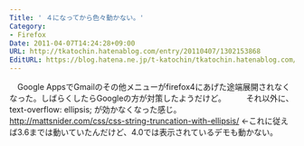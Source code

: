 ```yaml
---
Title: ' ４になってから色々動かない。'
Category:
- Firefox
Date: 2011-04-07T14:24:28+09:00
URL: http://tkatochin.hatenablog.com/entry/20110407/1302153868
EditURL: https://blog.hatena.ne.jp/t-katochin/tkatochin.hatenablog.com/atom/entry/6653586347154753078
---
```


　Google AppsでGmailのその他メニューがfirefox4にあげた途端展開されなくなった。しばらくしたらGoogleの方が対策したようだけど。
　
　それ以外に、text-overflow: ellipsis; が効かなくなった感じ。
　http://mattsnider.com/css/css-string-truncation-with-ellipsis/ ←これに従えば3.6までは動いていたんだけど、4.0では表示されているデモも動かない。
